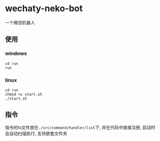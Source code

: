 # wechaty-neko-bot

一个微信机器人

## 使用

### windows

```shell
cd run
run
```

### linux
```shell
cd run
chmod +x start.sh
./start.sh
```

## 指令

指令的ts文件放在`./src/command/handler/list`下, 并在代码中直接注册, 启动时会自动扫描执行, 支持嵌套文件夹